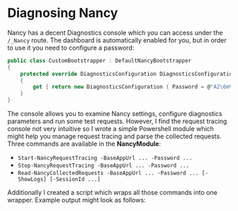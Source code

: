 
Diagnosing Nancy
================

Nancy has a decent Diagnostics console which you can access under the `/_Nancy` route. The dashboard is automatically enabled for you, but in order to use it you need to configure a password:

```csharp
public class CustomBootstrapper : DefaultNancyBootstrapper
{
    protected override DiagnosticsConfiguration DiagnosticsConfiguration
    {
        get { return new DiagnosticsConfiguration { Password = @"A2\6mVtH/XRT\p,B"}; }
    }
}
```

The console allows you to examine Nancy settings, configure diagnostics parameters and run some test requests. However, I find the request tracing console not very intuitive so I wrote a simple Powershell module which might help you manage request tracing and parse the collected requests. Three commands are available in the **NancyModule**:

- `Start-NancyRequestTracing -BaseAppUrl ... -Password ...`
- `Stop-NancyRequestTracing -BaseAppUrl ... -Password ...`
- `Read-NancyCollectedRequests -BaseAppUrl ... -Password ... [-ShowLogs] [-SessionId ...]`

Additionally I created a script which wraps all those commands into one wrapper. Example output might look as follows:


